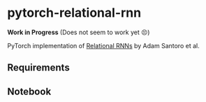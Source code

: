 # pytorch-relational-rnn 

**Work in Progress** (Does not seem to work yet 😣)

PyTorch implementation of [Relational RNNs](https://arxiv.org/pdf/1806.01822.pdf) by Adam Santoro et al.

## Requirements

## Notebook


